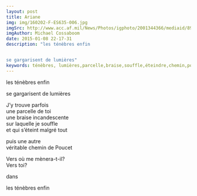```yaml
---
layout: post
title: Ariane
img: img/160202-F-ES635-006.jpg
imgSrc: http://www.acc.af.mil/News/Photos/igphoto/2001344366/mediaid/899480/
imgAuthor: Michael Cossaboom
date: 2015-01-08 22-17-31
description: "les ténèbres enfin


se gargarisent de lumières"
keywords: ténèbres, lumières,parcelle,braise,souffle,éteindre,chemin,poucet
---
```

les ténèbres enfin

se gargarisent de lumières

J’y trouve parfois<br>
une parcelle de toi<br>
une braise incandescente<br>
sur laquelle je souffle<br>
et qui s’éteint malgré tout

puis une autre<br>
véritable chemin de Poucet

Vers où me mènera-t-il?<br>
Vers toi?

dans

les ténèbres enfin
